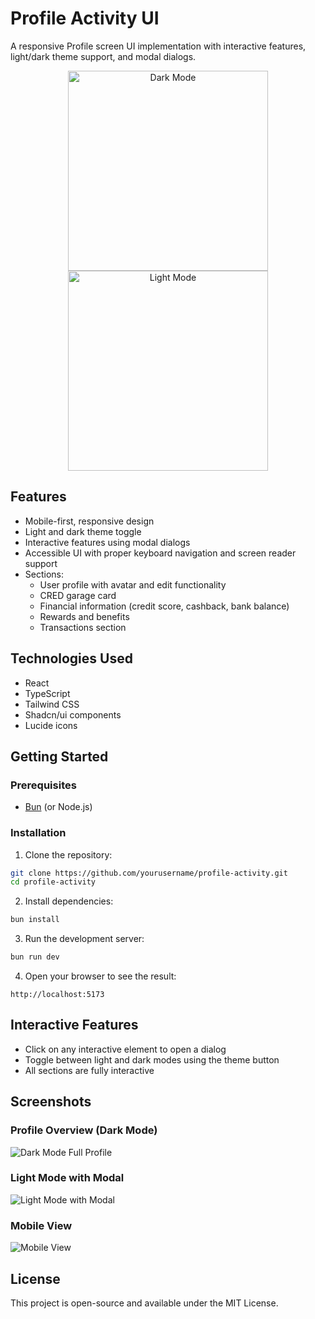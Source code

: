 # Profile Activity UI

A responsive Profile screen UI implementation with interactive features, light/dark theme support, and modal dialogs.

<div align="center">
  <img src="docs/images/dark-theme.png" alt="Dark Mode" width="320">
  <img src="docs/images/light-theme.png" alt="Light Mode" width="320">
</div>

## Features

- Mobile-first, responsive design
- Light and dark theme toggle
- Interactive features using modal dialogs
- Accessible UI with proper keyboard navigation and screen reader support
- Sections:
  - User profile with avatar and edit functionality
  - CRED garage card
  - Financial information (credit score, cashback, bank balance)
  - Rewards and benefits
  - Transactions section

## Technologies Used

- React
- TypeScript
- Tailwind CSS
- Shadcn/ui components
- Lucide icons

## Getting Started

### Prerequisites

- [Bun](https://bun.sh/) (or Node.js)

### Installation

1. Clone the repository:
```bash
git clone https://github.com/yourusername/profile-activity.git
cd profile-activity
```

2. Install dependencies:
```bash
bun install
```

3. Run the development server:
```bash
bun run dev
```

4. Open your browser to see the result:
```
http://localhost:5173
```

## Interactive Features

- Click on any interactive element to open a dialog
- Toggle between light and dark modes using the theme button
- All sections are fully interactive

## Screenshots

### Profile Overview (Dark Mode)
![Dark Mode Full Profile](docs/images/dark-mode-full.png)

### Light Mode with Modal
![Light Mode with Modal](docs/images/light-mode-modal.png)

### Mobile View
![Mobile View](docs/images/mobile-view.png)

## License

This project is open-source and available under the MIT License.
